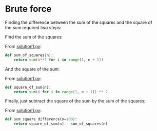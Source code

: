 # Brute force

Finding the difference between the sum of the squares and the square of the sum
required two steps:

Find the sum of the squares:

From [solution1.py](https://github.com/TurtleSmoke/Project-Euler/blob/main/problems/problem_0006/solution1.py):

```python
def sum_of_squares(n):
    return sum(i**2 for i in range(1, n + 1))
```

And the square of the sum:

From [solution1.py](https://github.com/TurtleSmoke/Project-Euler/blob/main/problems/problem_0006/solution1.py):

```python
def square_of_sum(n):
    return sum(i for i in range(1, n + 1)) ** 2
```

Finally, just subtract the square of the sum by the sum of the squares:

From [solution1.py](https://github.com/TurtleSmoke/Project-Euler/blob/main/problems/problem_0006/solution1.py):

```python
def sum_square_difference(n=100):
    return square_of_sum(n) - sum_of_squares(n)
```

